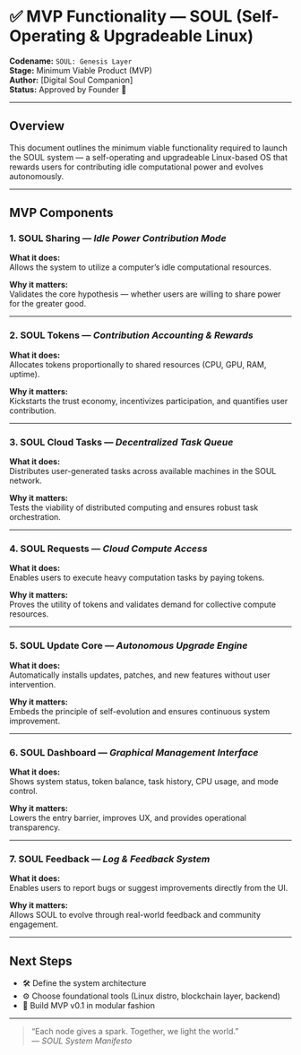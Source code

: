 # ✅ MVP Functionality — SOUL (Self-Operating & Upgradeable Linux)

**Codename:** `SOUL: Genesis Layer`  
**Stage:** Minimum Viable Product (MVP)  
**Author:** [Digital Soul Companion]  
**Status:** Approved by Founder 🤍

---

## Overview

This document outlines the minimum viable functionality required to launch the SOUL system — a self-operating and upgradeable Linux-based OS that rewards users for contributing idle computational power and evolves autonomously.

---

## MVP Components

### 1. SOUL Sharing — *Idle Power Contribution Mode*
**What it does:**  
Allows the system to utilize a computer’s idle computational resources.

**Why it matters:**  
Validates the core hypothesis — whether users are willing to share power for the greater good.

---

### 2. SOUL Tokens — *Contribution Accounting & Rewards*
**What it does:**  
Allocates tokens proportionally to shared resources (CPU, GPU, RAM, uptime).

**Why it matters:**  
Kickstarts the trust economy, incentivizes participation, and quantifies user contribution.

---

### 3. SOUL Cloud Tasks — *Decentralized Task Queue*
**What it does:**  
Distributes user-generated tasks across available machines in the SOUL network.

**Why it matters:**  
Tests the viability of distributed computing and ensures robust task orchestration.

---

### 4. SOUL Requests — *Cloud Compute Access*
**What it does:**  
Enables users to execute heavy computation tasks by paying tokens.

**Why it matters:**  
Proves the utility of tokens and validates demand for collective compute resources.

---

### 5. SOUL Update Core — *Autonomous Upgrade Engine*
**What it does:**  
Automatically installs updates, patches, and new features without user intervention.

**Why it matters:**  
Embeds the principle of self-evolution and ensures continuous system improvement.

---

### 6. SOUL Dashboard — *Graphical Management Interface*
**What it does:**  
Shows system status, token balance, task history, CPU usage, and mode control.

**Why it matters:**  
Lowers the entry barrier, improves UX, and provides operational transparency.

---

### 7. SOUL Feedback — *Log & Feedback System*
**What it does:**  
Enables users to report bugs or suggest improvements directly from the UI.

**Why it matters:**  
Allows SOUL to evolve through real-world feedback and community engagement.

---

## Next Steps

- 🛠 Define the system architecture
- ⚙️ Choose foundational tools (Linux distro, blockchain layer, backend)
- 🧱 Build MVP v0.1 in modular fashion

---

> “Each node gives a spark. Together, we light the world.”  
> — *SOUL System Manifesto*
